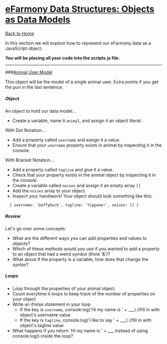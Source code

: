 # [eFarmony Data Structures: Objects as Data Models](id:pt1)
[Back to Home](https://github.com/bgando/JS102)

In this section we will explore how to represent our eFarmony data as a JavaScript object.

**You will be placing all your code into the scripts.js file.** 

---

###[Animal User Model](id:model) 

This object will be the model of a single animal user. Extra points if you get the pun in the last sentence.

##### Object
An object to hold our data model...

- Create a variable, name it `animal`, and assign it an object literal.

With Dot Notation…

- Add a property called `username` and assign it a value.
- Ensure that your `username` property exists in animal by inspecting it in the console.

With Bracket Notation…

- Add a property called `tagline` and give it a value.
- Check that your property exists in the animal object by inspecting it in the console.
- Create a variable called `noises` and assign it an empty array `[]`
- Add the `noises` array to your object.
- Inspect your handiwork! Your object should look something like this:
``` 
  { username: 'DaffyDuck', tagline: 'Yippeee!', noises: [] }
  ```
  
##### Review
Let's go over some concepts:

- What are the different ways you can add properties and values to objects? 
- Which of these methods would you use if you wanted to add a property to an object that had a weird symbol (think '&')?
- What about if the property is a variable, how does that change the syntax?

##### Loops
- Loop through the properties of your animal object. 
- Count everytime it loops to keep track of the number of properties on your object
- Write an if/else statement in your loop
  -   If the key is `username`, console.log('Hi my name is ' + ___) //fill in with object's username value
  -   If the key is `tagline`, console.log('I like to say ' + ___) //fill in with object's tagline value
-   What happens if you return 'Hi my name is ' + ___ instead of using console.log() inside the loop?
